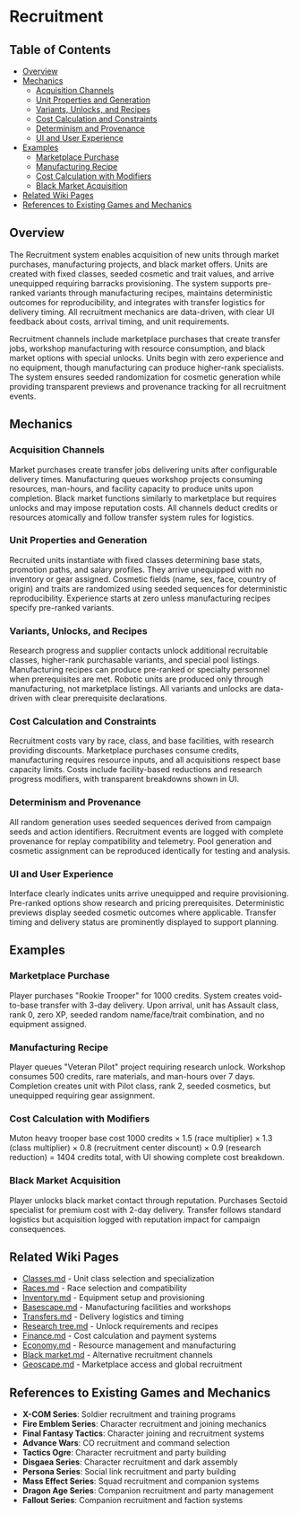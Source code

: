 # Recruitment

## Table of Contents
- [Overview](#overview)
- [Mechanics](#mechanics)
  - [Acquisition Channels](#acquisition-channels)
  - [Unit Properties and Generation](#unit-properties-and-generation)
  - [Variants, Unlocks, and Recipes](#variants,-unlocks,-and-recipes)
  - [Cost Calculation and Constraints](#cost-calculation-and-constraints)
  - [Determinism and Provenance](#determinism-and-provenance)
  - [UI and User Experience](#ui-and-user-experience)
- [Examples](#examples)
  - [Marketplace Purchase](#marketplace-purchase)
  - [Manufacturing Recipe](#manufacturing-recipe)
  - [Cost Calculation with Modifiers](#cost-calculation-with-modifiers)
  - [Black Market Acquisition](#black-market-acquisition)
- [Related Wiki Pages](#related-wiki-pages)
- [References to Existing Games and Mechanics](#references-to-existing-games-and-mechanics)

## Overview
The Recruitment system enables acquisition of new units through market purchases, manufacturing projects, and black market offers. Units are created with fixed classes, seeded cosmetic and trait values, and arrive unequipped requiring barracks provisioning. The system supports pre-ranked variants through manufacturing recipes, maintains deterministic outcomes for reproducibility, and integrates with transfer logistics for delivery timing. All recruitment mechanics are data-driven, with clear UI feedback about costs, arrival timing, and unit requirements.

Recruitment channels include marketplace purchases that create transfer jobs, workshop manufacturing with resource consumption, and black market options with special unlocks. Units begin with zero experience and no equipment, though manufacturing can produce higher-rank specialists. The system ensures seeded randomization for cosmetic generation while providing transparent previews and provenance tracking for all recruitment events.

## Mechanics
### Acquisition Channels
Market purchases create transfer jobs delivering units after configurable delivery times. Manufacturing queues workshop projects consuming resources, man-hours, and facility capacity to produce units upon completion. Black market functions similarly to marketplace but requires unlocks and may impose reputation costs. All channels deduct credits or resources atomically and follow transfer system rules for logistics.

### Unit Properties and Generation
Recruited units instantiate with fixed classes determining base stats, promotion paths, and salary profiles. They arrive unequipped with no inventory or gear assigned. Cosmetic fields (name, sex, face, country of origin) and traits are randomized using seeded sequences for deterministic reproducibility. Experience starts at zero unless manufacturing recipes specify pre-ranked variants.

### Variants, Unlocks, and Recipes
Research progress and supplier contacts unlock additional recruitable classes, higher-rank purchasable variants, and special pool listings. Manufacturing recipes can produce pre-ranked or specialty personnel when prerequisites are met. Robotic units are produced only through manufacturing, not marketplace listings. All variants and unlocks are data-driven with clear prerequisite declarations.

### Cost Calculation and Constraints
Recruitment costs vary by race, class, and base facilities, with research providing discounts. Marketplace purchases consume credits, manufacturing requires resource inputs, and all acquisitions respect base capacity limits. Costs include facility-based reductions and research progress modifiers, with transparent breakdowns shown in UI.

### Determinism and Provenance
All random generation uses seeded sequences derived from campaign seeds and action identifiers. Recruitment events are logged with complete provenance for replay compatibility and telemetry. Pool generation and cosmetic assignment can be reproduced identically for testing and analysis.

### UI and User Experience
Interface clearly indicates units arrive unequipped and require provisioning. Pre-ranked options show research and pricing prerequisites. Deterministic previews display seeded cosmetic outcomes where applicable. Transfer timing and delivery status are prominently displayed to support planning.

## Examples
### Marketplace Purchase
Player purchases "Rookie Trooper" for 1000 credits. System creates void-to-base transfer with 3-day delivery. Upon arrival, unit has Assault class, rank 0, zero XP, seeded random name/face/trait combination, and no equipment assigned.

### Manufacturing Recipe
Player queues "Veteran Pilot" project requiring research unlock. Workshop consumes 500 credits, rare materials, and man-hours over 7 days. Completion creates unit with Pilot class, rank 2, seeded cosmetics, but unequipped requiring gear assignment.

### Cost Calculation with Modifiers
Muton heavy trooper base cost 1000 credits × 1.5 (race multiplier) × 1.3 (class multiplier) × 0.8 (recruitment center discount) × 0.9 (research reduction) = 1404 credits total, with UI showing complete cost breakdown.

### Black Market Acquisition
Player unlocks black market contact through reputation. Purchases Sectoid specialist for premium cost with 2-day delivery. Transfer follows standard logistics but acquisition logged with reputation impact for campaign consequences.

## Related Wiki Pages

- [Classes.md](../units/Classes.md) - Unit class selection and specialization
- [Races.md](../units/Races.md) - Race selection and compatibility
- [Inventory.md](../units/Inventory.md) - Equipment setup and provisioning
- [Basescape.md](../basescape/Basescape.md) - Manufacturing facilities and workshops
- [Transfers.md](../economy/Transfers.md) - Delivery logistics and timing
- [Research tree.md](../economy/Research%20tree.md) - Unlock requirements and recipes
- [Finance.md](../finance/Finance.md) - Cost calculation and payment systems
- [Economy.md](../economy/Economy.md) - Resource management and manufacturing
- [Black market.md](../economy/Black%20market.md) - Alternative recruitment channels
- [Geoscape.md](../geoscape/Geoscape.md) - Marketplace access and global recruitment

## References to Existing Games and Mechanics

- **X-COM Series**: Soldier recruitment and training programs
- **Fire Emblem Series**: Character recruitment and joining mechanics
- **Final Fantasy Tactics**: Character joining and recruitment systems
- **Advance Wars**: CO recruitment and command selection
- **Tactics Ogre**: Character recruitment and party building
- **Disgaea Series**: Character recruitment and dark assembly
- **Persona Series**: Social link recruitment and party building
- **Mass Effect Series**: Squad recruitment and companion systems
- **Dragon Age Series**: Companion recruitment and party management
- **Fallout Series**: Companion recruitment and faction systems

